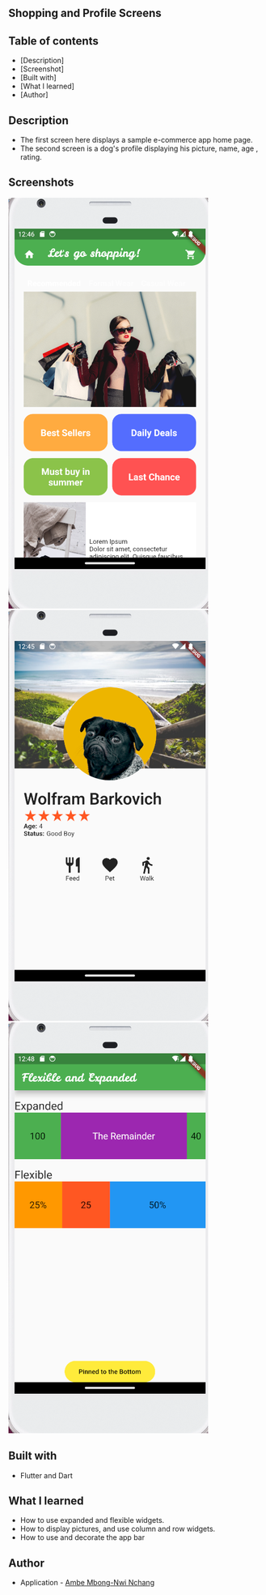 ## Shopping and Profile Screens

## Table of contents

- [Description]  
- [Screenshot]
- [Built with]
- [What I learned]
- [Author]

## Description

- The first screen here displays a sample e-commerce app home page.
- The second screen is a dog's profile displaying his picture, name, age , rating.

## Screenshots

![](assets/shopping.png)
![](assets/dogProfile.png)
![](assets/widgets.png)

## Built with

- Flutter and Dart

## What I learned

- How to use expanded and flexible widgets.
- How to display pictures, and use column and row widgets.
- How to use and decorate the app bar

## Author

- Application - [Ambe Mbong-Nwi Nchang](https://github.com/Ambe-Mbong-Nwi/Flutter-Projects.git)

